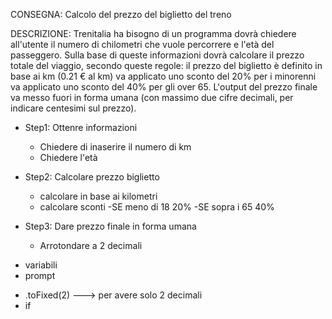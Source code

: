 CONSEGNA:
Calcolo del prezzo del biglietto del treno

DESCRIZIONE:
Trenitalia ha bisogno di un programma dovrà chiedere all'utente il numero di chilometri che vuole percorrere e l'età del passeggero.
Sulla base di queste informazioni dovrà calcolare il prezzo totale del viaggio, secondo queste regole:
il prezzo del biglietto è definito in base ai km (0.21 € al km)
va applicato uno sconto del 20% per i minorenni
va applicato uno sconto del 40% per gli over 65.
L'output del prezzo finale va messo fuori in forma umana (con massimo due cifre decimali, per indicare centesimi sul prezzo).

<!-- STEPS -->

- Step1: Ottenre informazioni
    - Chiedere di inaserire il numero di km  
    - Chiedere l'età

- Step2: Calcolare prezzo biglietto
    - calcolare in base ai kilometri
    - calcolare sconti
        -SE meno di 18 20%
        -SE sopra i 65 40%

- Step3: Dare prezzo finale in forma umana

    - Arrotondare a 2 decimali

<!-- STRUMENTI -->

- variabili
- prompt
<!-- 
- math          NOT NECESSARY
- round -->
- .toFixed(2)   ---> per avere solo 2 decimali
- if
